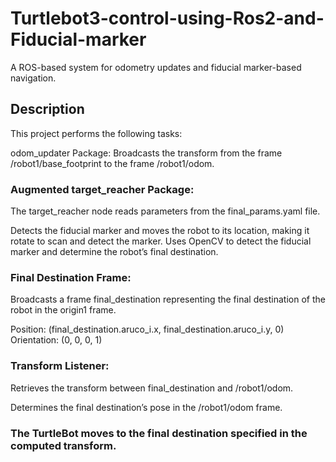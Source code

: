# Turtlebot3-control-using-Ros2-and-Fiducial-marker

A ROS-based system for odometry updates and fiducial marker-based navigation.

## Description

This project performs the following tasks:

odom_updater Package: Broadcasts the transform from the frame /robot1/base_footprint to the frame /robot1/odom.

### Augmented target_reacher Package:

The target_reacher node reads parameters from the final_params.yaml file.
    
Detects the fiducial marker and moves the robot to its location, making it rotate to scan and detect the marker.
    Uses OpenCV to detect the fiducial marker and determine the robot’s final destination.

### Final Destination Frame:

Broadcasts a frame final_destination representing the final destination of the robot in the origin1 frame.

Position: (final_destination.aruco_i.x, final_destination.aruco_i.y, 0)
Orientation: (0, 0, 0, 1)

### Transform Listener:

Retrieves the transform between final_destination and /robot1/odom.

Determines the final destination’s pose in the /robot1/odom frame.

### The TurtleBot moves to the final destination specified in the computed transform.


